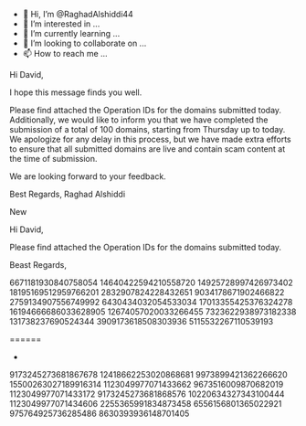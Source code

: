 - 👋 Hi, I’m @RaghadAlshiddi44
- 👀 I’m interested in ...
- 🌱 I’m currently learning ...
- 💞️ I’m looking to collaborate on ...
- 📫 How to reach me ...


Hi David,

I hope this message finds you well.

Please find attached the Operation IDs for the domains submitted today. Additionally, we would like to inform you that we have completed the submission of a total of 100 domains, starting from Thursday up to today. We apologize for any delay in this process, but we have made extra efforts to ensure that all submitted domains are live and contain scam content at the time of submission.

We are looking forward to your feedback.

Best Regards,
Raghad Alshiddi


New

Hi David,

Please find attached the Operation IDs for the domains submitted today. 

Beast Regards,


6671181930840758054
14640422594210558720
14925728997426973402
18195169512959766201
2832907824228432651
9034178671902466822
2759134907556749992
6430434032054533034
17013355425376324278
16194666686033628905
12674057020033266455
7323622938973182338
131738237690524344
3909173618508303936
5115532267110539193


======



- 
9173245273681867678
12418662253020868681
9973899421362266620
15500263027189916314
1123049977071433662
9673516009870682019
1123049977071433172
9173245273681868576
10220634327343100444
1123049977071434606
2255365991834873458
6556156801365022921
975764925736285486
8630393936148701405

<!---
RaghadAlshiddi44/RaghadAlshiddi44 is a ✨ special ✨ repository because its `README.md` (this file) appears on your GitHub profile.
You can click the Preview link to take a look at your changes.
--->
